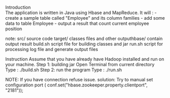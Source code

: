 Introduction	
	The application is written in Java using Hbase and MapReduce. It will :
		- create a sample table called "Employee" and its column families
		- add some data to table Employee
		- output a result that count current employee position			

note:
	src/ 		source code
	target/		classes files and other
	outputhbase/	contain output result 
	build.sh	script file for building classes and jar
	run.sh		script for processing log file and generate output files	

Instruction 
Assume that you have already have Hadoop installed and run on your machine.
Step 1: building jar
	Open Terminal from current directory
	Type : ./build.sh
Step 2: run the program
	Type : ./run.sh
	
NOTE: If you have connection refuse issue. 
	solution: Try to manual set configuration port ( conf.set("hbase.zookeeper.property.clientport", "2181"));	


		
